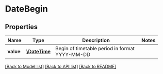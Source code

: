 # DateBegin

## Properties
Name | Type | Description | Notes
------------ | ------------- | ------------- | -------------
**value** | [**\DateTime**](\DateTime.md) | Begin of timetable period in format YYYY-MM-DD | 

[[Back to Model list]](../README.md#documentation-for-models) [[Back to API list]](../README.md#documentation-for-api-endpoints) [[Back to README]](../README.md)


